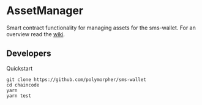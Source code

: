 # AssetManager 

Smart contract functionality for managing assets for the sms-wallet.
For an overview read the [wiki](https://github.com/polymorpher/sms-wallet/wiki#sms-controlled-mini-wallet).

## Developers 

Quickstart
```
git clone https://github.com/polymorpher/sms-wallet
cd chaincode
yarn 
yarn test
```




